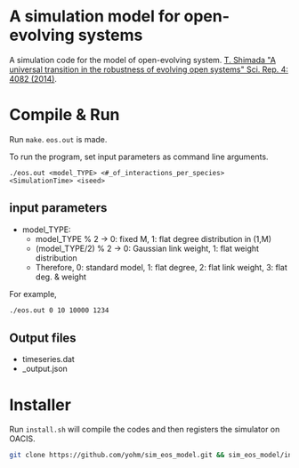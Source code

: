 # A simulation model for open-evolving systems

A simulation code for the model of open-evolving system.
[T. Shimada "A universal transition in the robustness of evolving open systems" Sci. Rep. 4: 4082 (2014)](https://www.ncbi.nlm.nih.gov/pmc/articles/PMC3923212/).

# Compile & Run

Run `make`. `eos.out` is made.

To run the program, set input parameters as command line arguments.

```
./eos.out <model_TYPE> <#_of_interactions_per_species> <SimulationTime> <iseed>
```

## input parameters

- model_TYPE:
  - model_TYPE % 2 -> 0: fixed M, 1: flat degree distribution in (1,M)
  - (model_TYPE/2) % 2 -> 0: Gaussian link weight, 1: flat weight distribution
  - Therefore, 0: standard model, 1: flat degree, 2: flat link weight, 3: flat deg. & weight

For example,

```sh
./eos.out 0 10 10000 1234
```

## Output files

- timeseries.dat
- _output.json

# Installer

Run `install.sh` will compile the codes and then registers the simulator on OACIS.

```sh
git clone https://github.com/yohm/sim_eos_model.git && sim_eos_model/install.sh
```
